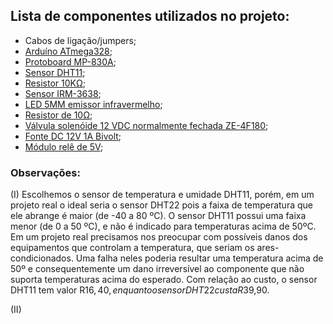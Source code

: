 ## Lista de componentes utilizados no projeto:

- Cabos de ligação/jumpers;
- [Arduíno ATmega328](https://github.com/juuhnicolette/ea075/blob/c0b06d4bffad5cac1d3cb6e100e9e82565786b91/2022.2/Estufa%20Inteligente/datasheets/Arduino-atmega328p-datasheet.pdf);
- [Protoboard MP-830A](https://github.com/juuhnicolette/ea075/blob/c0b06d4bffad5cac1d3cb6e100e9e82565786b91/2022.2/Estufa%20Inteligente/datasheets/protoboard-MP-830A.pdf);
- [Sensor DHT11](https://github.com/juuhnicolette/ea075/blob/65f5fa74a7536e2b79bdfab2bf62828c2832df3b/2022.2/Estufa%20Inteligente/datasheets/DHT11-Technical-Data-Sheet-Translated-Version-1143054.pdf);
- [Resistor 10KΩ](https://github.com/juuhnicolette/ea075/blob/65f5fa74a7536e2b79bdfab2bf62828c2832df3b/2022.2/Estufa%20Inteligente/datasheets/resistor10K.pdf);
- [Sensor IRM-3638](https://github.com/juuhnicolette/ea075/blob/65f5fa74a7536e2b79bdfab2bf62828c2832df3b/2022.2/Estufa%20Inteligente/datasheets/IRM-3638.pdf);
- [LED 5MM emissor infravermelho](https://github.com/juuhnicolette/ea075/blob/65f5fa74a7536e2b79bdfab2bf62828c2832df3b/2022.2/Estufa%20Inteligente/datasheets/LedIR.pdf);
- [Resistor de 10Ω](https://github.com/juuhnicolette/ea075/blob/1421f548238f83da78e96c716a8bdba56694131a/2022.2/Estufa%20Inteligente/datasheets/RSF100JB-10R.pdf);
- [Válvula solenóide 12 VDC normalmente fechada ZE-4F180](https://github.com/juuhnicolette/ea075/blob/65f5fa74a7536e2b79bdfab2bf62828c2832df3b/2022.2/Estufa%20Inteligente/datasheets/ZE4F18012Vwatersolenoidvalve.pdf);
- [Fonte DC 12V 1A Bivolt](https://github.com/juuhnicolette/ea075/blob/2c6a8ad9b67c9ef38e933993919a807c300f87ac/2022.2/Estufa%20Inteligente/datasheets/fonte%2012v.pdf);
- [Módulo relê de 5V](https://github.com/juuhnicolette/ea075/blob/cee8a106ab730e02bb94920bd47b5e1a28c42e04/2022.2/Estufa%20Inteligente/datasheets/Relay-Module-Datasheet.pdf);

### Observações:
(I) Escolhemos o sensor de temperatura e umidade DHT11, porém, em um projeto real o ideal seria o sensor DHT22 pois a faixa de temperatura que ele abrange é maior (de -40 a 80 ºC). O sensor DHT11 possui uma faixa menor (de 0 a 50 ºC), e não é indicado para temperaturas acima de 50ºC. Em um projeto real precisamos nos preocupar com possíveis danos dos equipamentos que controlam a temperatura, que seriam os ares-condicionados. Uma falha neles poderia resultar uma temperatura acima de 50º e consequentemente um dano irreversível ao componente que não suporta temperaturas acima do esperado. Com relação ao custo, o sensor DHT11 tem valor R$16,40, enquanto o sensor DHT22 custa R$39,90.

(II)



